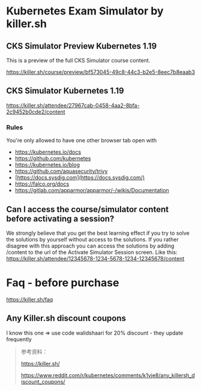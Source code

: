 # Kubernetes Exam Simulator by killer.sh

## CKS Simulator Preview Kubernetes 1.19

This is a preview of the full CKS Simulator course content. 

https://killer.sh/course/preview/bf573045-49c8-44c3-b2e5-8eec7b8eaab3



## CKS Simulator Kubernetes 1.19

https://killer.sh/attendee/27967cab-0458-4aa2-8bfa-2c9452b0cde2/content

### Rules

You're only allowed to have one other browser tab open with

- https://kubernetes.io/docs
- https://github.com/kubernetes
- https://kubernetes.io/blog
- https://github.com/aquasecurity/trivy
- [https://docs.sysdig.com](https://docs.sysdig.com/)
- https://falco.org/docs
- https://gitlab.com/apparmor/apparmor/-/wikis/Documentation

## Can I access the course/simulator content before activating a session?

We strongly believe that you get the best learning effect if you try to solve the solutions by yourself without access to the solutions. If you rather disagree with this approach you can access the solutions by adding /content to the url of the Activate Simulator Session screen. Like this:
https://killer.sh/attendee/12345678-1234-5678-1234-12345678/content



# Faq - before purchase

https://killer.sh/faq

## Any Killer.sh discount coupons

I know this one => use code walidshaari for 20% discount - they update frequently

> 参考资料：
>
> https://killer.sh/
>
> https://www.reddit.com/r/kubernetes/comments/k1vje8/any_killersh_discount_coupons/